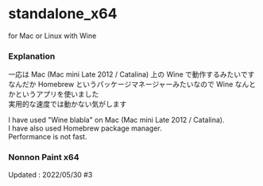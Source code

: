 # standalone_x64
for Mac or Linux with Wine

### Explanation

一応は Mac (Mac mini Late 2012 / Catalina) 上の Wine で動作するみたいです<br>
なんだか Homebrew というパッケージマネージャーみたいなので Wine なんとかというアプリを使いました<br>
実用的な速度では動かない気がします<br>

I have used "Wine blabla" on Mac (Mac mini Late 2012 / Catalina).<br>
I have also used Homebrew package manager.<br>
Performance is not fast.<br>

### Nonnon Paint x64
Updated : 2022/05/30 #3
